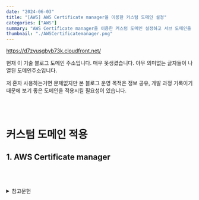 ```yaml
---
date: "2024-06-03"
title: "[AWS] AWS Certificate manager을 이용한 커스텀 도메인 설정"
categories: ["AWS"]
summary: "AWS Certificate manager을 이용한 커스텀 도메인 설정하고 서브 도메인을 연결하는 방법에 대해 알아보겠습니다."
thumbnail: "./AWSCertificatemanager.png"
---
```


https://d7zyusgbyb73k.cloudfront.net/

현재 이 기술 블로그 도메인 주소입니다. 매우 못생겼습니다. 아무 의미없는 글자들이 나열된 도메인주소입니다.

저 혼자 사용하는거면 문제없지만 본 블로그 운영 목적은 정보 공유, 개발 과정 기록이기 때문에 보기 좋은 도메인을 적용시킬 필요성이 있습니다.

<br>
<br>

# 커스텀 도메인 적용

## 1. AWS Certificate manager

<br>
<br>
<br>

<details>

<summary>참고문헌</summary>

<div markdown="1">

https://velog.io/@juhyeon1114/AWS-S3%EC%99%80-Cloudfront%EB%A1%9C-%EC%9B%B9%EC%82%AC%EC%9D%B4%ED%8A%B8-%EB%B0%B0%ED%8F%AC

</div>

</details>

